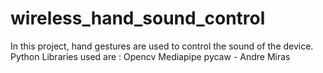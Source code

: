 # wireless_hand_sound_control
In this project, hand gestures are used to control the sound of the device.
Python Libraries used are :
Opencv
Mediapipe
pycaw - Andre Miras
